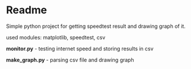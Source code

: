 # Readme

Simple python project for getting speedtest result and drawing graph of it.

used modules: matplotlib, speedtest, csv

**monitor.py** - testing internet speed and storing results in csv

**make_graph.py** - parsing csv file and drawing graph
